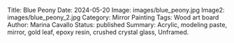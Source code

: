 Title: Blue Peony
Date: 2024-05-20
Image: images/blue_peony.jpg
Image2: images/blue_peony_2.jpg
Category: Mirror Painting
Tags: Wood art board
Author: Marina Cavallo
Status: published
Summary: Acrylic, modeling paste, mirror, gold leaf, epoxy resin, crushed crystal glass, Unframed. 

